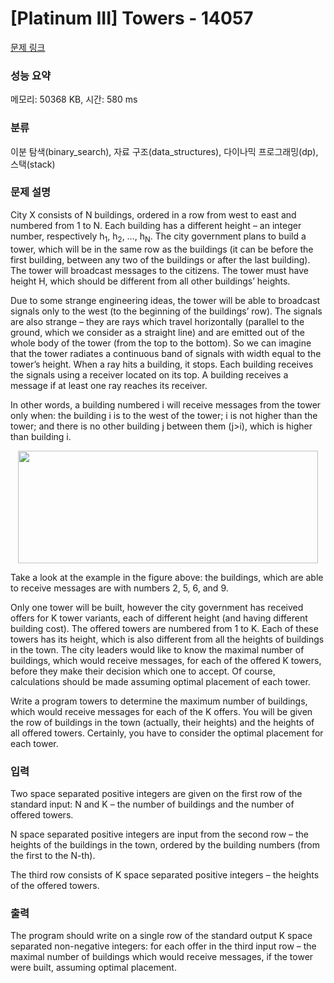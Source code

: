 # [Platinum III] Towers - 14057 

[문제 링크](https://www.acmicpc.net/problem/14057) 

### 성능 요약

메모리: 50368 KB, 시간: 580 ms

### 분류

이분 탐색(binary_search), 자료 구조(data_structures), 다이나믹 프로그래밍(dp), 스택(stack)

### 문제 설명

<p>City X consists of N buildings, ordered in a row from west to east and numbered from 1 to N. Each building has a different height – an integer number, respectively h<sub>1</sub>, h<sub>2</sub>, …, h<sub>N</sub>. The city government plans to build a tower, which will be in the same row as the buildings (it can be before the first building, between any two of the buildings or after the last building). The tower will broadcast messages to the citizens. The tower must have height H, which should be different from all other buildings’ heights.</p>

<p>Due to some strange engineering ideas, the tower will be able to broadcast signals only to the west (to the beginning of the buildings’ row). The signals are also strange – they are rays which travel horizontally (parallel to the ground, which we consider as a straight line) and are emitted out of the whole body of the tower (from the top to the bottom). So we can imagine that the tower radiates a continuous band of signals with width equal to the tower’s height. When a ray hits a building, it stops. Each building receives the signals using a receiver located on its top. A building receives a message if at least one ray reaches its receiver.</p>

<p>In other words, a building numbered i will receive messages from the tower only when: the building i is to the west of the tower; i is not higher than the tower; and there is no other building j between them (j>i), which is higher than building i. </p>

<p style="text-align: center;"><img alt="" src="https://onlinejudgeimages.s3.amazonaws.com/problem/14057/%EC%8A%A4%ED%81%AC%EB%A6%B0%EC%83%B7%202016-12-22%20%EC%98%A4%ED%9B%84%208.20.45.png" style="height:180px; width:480px"></p>

<p>Take a look at the example in the figure above: the buildings, which are able to receive messages are with numbers 2, 5, 6, and 9.</p>

<p>Only one tower will be built, however the city government has received offers for K tower variants, each of different height (and having different building cost). The offered towers are numbered from 1 to K. Each of these towers has its height, which is also different from all the heights of buildings in the town. The city leaders would like to know the maximal number of buildings, which would receive messages, for each of the offered K towers, before they make their decision which one to accept. Of course, calculations should be made assuming optimal placement of each tower.</p>

<p>Write a program towers to determine the maximum number of buildings, which would receive messages for each of the K offers. You will be given the row of buildings in the town (actually, their heights) and the heights of all offered towers. Certainly, you have to consider the optimal placement for each tower.</p>

### 입력 

 <p>Two space separated positive integers are given on the first row of the standard input: N and K – the number of buildings and the number of offered towers.</p>

<p>N space separated positive integers are input from the second row – the heights of the buildings in the town, ordered by the building numbers (from the first to the N-th).</p>

<p>The third row consists of K space separated positive integers – the heights of the offered towers.</p>

### 출력 

 <p>The program should write on a single row of the standard output K space separated non-negative integers: for each offer in the third input row – the maximal number of buildings which would receive messages, if the tower were built, assuming optimal placement.</p>

